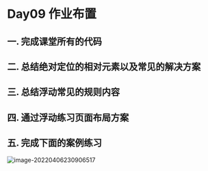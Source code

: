 # Day09 作业布置

## 一. 完成课堂所有的代码





## 二. 总结绝对定位的相对元素以及常见的解决方案





## 三. 总结浮动常见的规则内容





## 四. 通过浮动练习页面布局方案





## 五. 完成下面的案例练习

![image-20220406230906517](https://tva1.sinaimg.cn/large/e6c9d24egy1h10ekm9jenj207h06hq33.jpg)

















